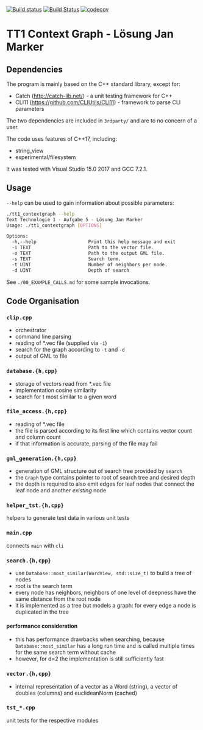 [![Build status](https://ci.appveyor.com/api/projects/status/k8v7hgjtr1uh1qnp?svg=true)](https://ci.appveyor.com/project/jangmarker/tt1-contextgraph) [![Build Status](https://travis-ci.org/jangmarker/tt1_contextgraph.svg?branch=master)](https://travis-ci.org/jangmarker/tt1_contextgraph) [![codecov](https://codecov.io/gh/jangmarker/tt1_contextgraph/branch/master/graph/badge.svg)](https://codecov.io/gh/jangmarker/tt1_contextgraph)

# TT1 Context Graph - Lösung Jan Marker

## Dependencies
The program is mainly based on the C++ standard library, except for:

- Catch (http://catch-lib.net/) - a unit testing framework for C++
- CLI11 (https://github.com/CLIUtils/CLI11) - framework to parse CLI parameters

The two dependencies are included in `3rdparty/` and are to no concern of a user.

The code uses features of C++17, including:

- string_view
- experimental/filesystem

It was tested with Visual Studio 15.0 2017 and GCC 7.2.1.

## Usage
`--help` can be used to gain information about possible parameters:
```bash
./tt1_contextgraph --help
Text Technologie 1 - Aufgabe 5 - Lösung Jan Marker
Usage: ./tt1_contextgraph [OPTIONS]

Options:
  -h,--help                   Print this help message and exit
  -i TEXT                     Path to the vector file.
  -o TEXT                     Path to the output GML file.
  -s TEXT                     Search term.
  -t UINT                     Number of neighbors per node.
  -d UINT                     Depth of search
```

See `./00_EXAMPLE_CALLS.md` for some sample invocations.

## Code Organisation

### `clip.cpp`
- orchestrator
- command line parsing
- reading of *.vec file (supplied via `-i`)
- search for the graph according to `-t` and `-d`
- output of GML to file

### `database.{h,cpp}`
- storage of vectors read from *.vec file
- implementation cosine similarity
- search for t most similar to a given word

### `file_access.{h,cpp}`
- reading of *.vec file
- the file is parsed according to its first line
  which contains vector count and column count
- if that information is accurate, parsing of the
  file may fail

### `gml_generation.{h,cpp}`
- generation of GML structure out of search tree
  provided by `search`
- the `Graph` type contains pointer to root of
  search tree and desired depth
- the depth is required to also emit edges for
  leaf nodes that connect the leaf node and
  another _existing_ node

### `helper_tst.{h,cpp}`
helpers to generate test data in various unit tests

### `main.cpp`
connects `main` with `cli`

### `search.{h,cpp}`
- use `Database::most_similar(WordView, std::size_t)`
  to build a tree of nodes
- root is the search term
- every node has neighbors, neighbors of one level
  of deepness have the same distance from the root
  node
- it is implemented as a tree but models a graph:
  for every edge a node is duplicated in the tree
  
#### performance consideration
- this has performance drawbacks when searching, because
  `Database::most_similar` has a long run time and is
  called multiple times for the same search term without
  cache
- however, for d=2 the implementation is still sufficiently
  fast
  
### `vector.{h,cpp}`
- internal representation of a vector as a Word (string),
  a vector of doubles (columns) and euclideanNorm (cached)

### `tst_*.cpp`
unit tests for the respective modules